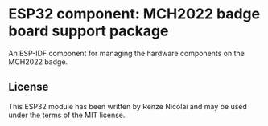 # ESP32 component: MCH2022 badge board support package

An ESP-IDF component for managing the hardware components on the MCH2022 badge.

## License

This ESP32 module has been written by Renze Nicolai and may be used under the terms of the MIT license.
